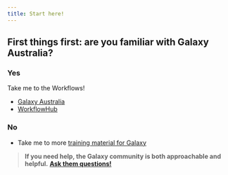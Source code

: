 ```yaml
---
title: Start here!
---
```


## First things first: are you familiar with Galaxy Australia?

### Yes

Take me to the Workflows!
 
- [Galaxy Australia](https://usegalaxy.org.au/workflows/list_published)     
- [WorkflowHub](https://workflowhub.eu/workflows?filter%5Bworkflow_type%5D=galaxy) 

### No

- Take me to more [training material for Galaxy](https://training.galaxyproject.org/training-material/) 

> **If you need help, the Galaxy community is both approachable and helpful.**
[**Ask them questions!**](https://help.galaxyproject.org/)

